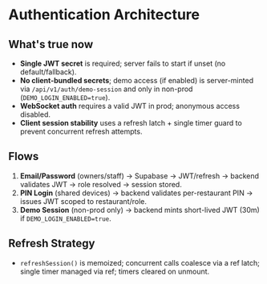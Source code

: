 # Authentication Architecture

## What's true now
- **Single JWT secret** is required; server fails to start if unset (no default/fallback).
- **No client-bundled secrets**; demo access (if enabled) is server-minted via `/api/v1/auth/demo-session` and only in non-prod (`DEMO_LOGIN_ENABLED=true`).
- **WebSocket auth** requires a valid JWT in prod; anonymous access disabled.
- **Client session stability** uses a refresh latch + single timer guard to prevent concurrent refresh attempts.

## Flows
1. **Email/Password** (owners/staff) → Supabase → JWT/refresh → backend validates JWT → role resolved → session stored.
2. **PIN Login** (shared devices) → backend validates per-restaurant PIN → issues JWT scoped to restaurant/role.
3. **Demo Session** (non-prod only) → backend mints short-lived JWT (30m) if `DEMO_LOGIN_ENABLED=true`.

## Refresh Strategy
- `refreshSession()` is memoized; concurrent calls coalesce via a ref latch; single timer managed via ref; timers cleared on unmount.
